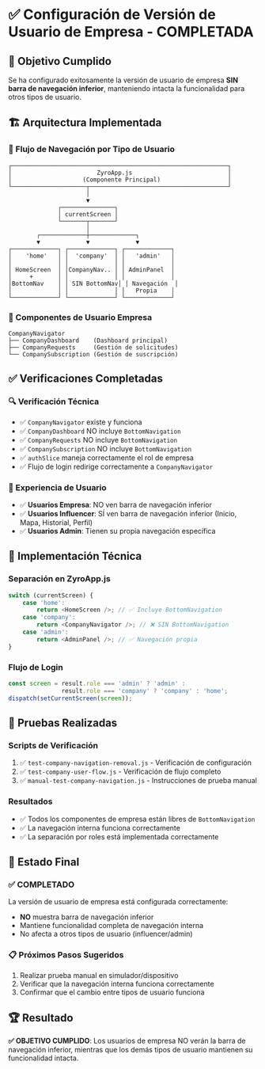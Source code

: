 # ✅ Configuración de Versión de Usuario de Empresa - COMPLETADA

## 🎯 Objetivo Cumplido
Se ha configurado exitosamente la versión de usuario de empresa **SIN barra de navegación inferior**, manteniendo intacta la funcionalidad para otros tipos de usuario.

## 🏗️ Arquitectura Implementada

### 📱 Flujo de Navegación por Tipo de Usuario

```
┌─────────────────────────────────────────────────────────────┐
│                        ZyroApp.js                           │
│                    (Componente Principal)                   │
└─────────────────────┬───────────────────────────────────────┘
                      │
                      ▼
              ┌───────────────┐
              │ currentScreen │
              └───────┬───────┘
                      │
        ┌─────────────┼─────────────┐
        ▼             ▼             ▼
┌─────────────┐ ┌─────────────┐ ┌─────────────┐
│    'home'   │ │  'company'  │ │   'admin'   │
│             │ │             │ │             │
│ HomeScreen  │ │CompanyNav.. │ │ AdminPanel  │
│     +       │ │             │ │             │
│BottomNav    │ │ SIN BottomNav│ │ Navegación  │
│             │ │             │ │   Propia    │
└─────────────┘ └─────────────┘ └─────────────┘
```

### 🏢 Componentes de Usuario Empresa

```
CompanyNavigator
├── CompanyDashboard    (Dashboard principal)
├── CompanyRequests     (Gestión de solicitudes)
└── CompanySubscription (Gestión de suscripción)
```

## ✅ Verificaciones Completadas

### 🔍 Verificación Técnica
- ✅ `CompanyNavigator` existe y funciona
- ✅ `CompanyDashboard` NO incluye `BottomNavigation`
- ✅ `CompanyRequests` NO incluye `BottomNavigation`
- ✅ `CompanySubscription` NO incluye `BottomNavigation`
- ✅ `authSlice` maneja correctamente el rol de empresa
- ✅ Flujo de login redirige correctamente a `CompanyNavigator`

### 🎨 Experiencia de Usuario
- ✅ **Usuarios Empresa**: NO ven barra de navegación inferior
- ✅ **Usuarios Influencer**: SÍ ven barra de navegación inferior (Inicio, Mapa, Historial, Perfil)
- ✅ **Usuarios Admin**: Tienen su propia navegación específica

## 🔧 Implementación Técnica

### Separación en ZyroApp.js
```javascript
switch (currentScreen) {
    case 'home':
        return <HomeScreen />; // ✅ Incluye BottomNavigation
    case 'company':
        return <CompanyNavigator />; // ❌ SIN BottomNavigation
    case 'admin':
        return <AdminPanel />; // ✅ Navegación propia
}
```

### Flujo de Login
```javascript
const screen = result.role === 'admin' ? 'admin' :
               result.role === 'company' ? 'company' : 'home';
dispatch(setCurrentScreen(screen));
```

## 🧪 Pruebas Realizadas

### Scripts de Verificación
1. ✅ `test-company-navigation-removal.js` - Verificación de configuración
2. ✅ `test-company-user-flow.js` - Verificación de flujo completo
3. ✅ `manual-test-company-navigation.js` - Instrucciones de prueba manual

### Resultados
- ✅ Todos los componentes de empresa están libres de `BottomNavigation`
- ✅ La navegación interna funciona correctamente
- ✅ La separación por roles está implementada correctamente

## 🎯 Estado Final

### ✅ COMPLETADO
La versión de usuario de empresa está configurada correctamente:
- **NO** muestra barra de navegación inferior
- Mantiene funcionalidad completa de navegación interna
- No afecta a otros tipos de usuario (influencer/admin)

### 📋 Próximos Pasos Sugeridos
1. Realizar prueba manual en simulador/dispositivo
2. Verificar que la navegación interna funciona correctamente
3. Confirmar que el cambio entre tipos de usuario funciona

## 🏆 Resultado
**✅ OBJETIVO CUMPLIDO**: Los usuarios de empresa NO verán la barra de navegación inferior, mientras que los demás tipos de usuario mantienen su funcionalidad intacta.